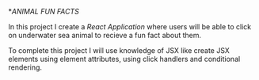 **ANIMAL FUN FACTS*

In this project I create a *React Application* where users will be able to click on underwater sea animal to recieve a fun fact about them. 

To complete this project I will use knowledge of JSX like create JSX elements using element attributes, using click handlers and conditional rendering. 
